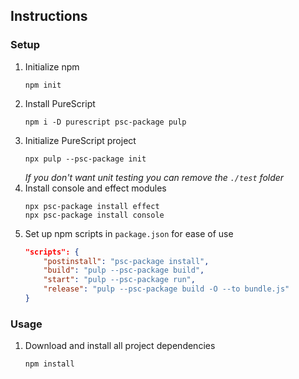 ## Instructions
### Setup
1. Initialize npm
    ```
    npm init
    ```
1. Install PureScript
    ```
    npm i -D purescript psc-package pulp
    ```
1. Initialize PureScript project
    ```
    npx pulp --psc-package init
    ```
    *If you don't want unit testing you can remove the `./test` folder*
1. Install console and effect modules
    ```
    npx psc-package install effect
    npx psc-package install console
    ```
1. Set up npm scripts in `package.json` for ease of use
    ```json
    "scripts": {
        "postinstall": "psc-package install",
        "build": "pulp --psc-package build",
        "start": "pulp --psc-package run",
        "release": "pulp --psc-package build -O --to bundle.js"
    }
    ```
### Usage
1. Download and install all project dependencies
    ```
    npm install
    ```